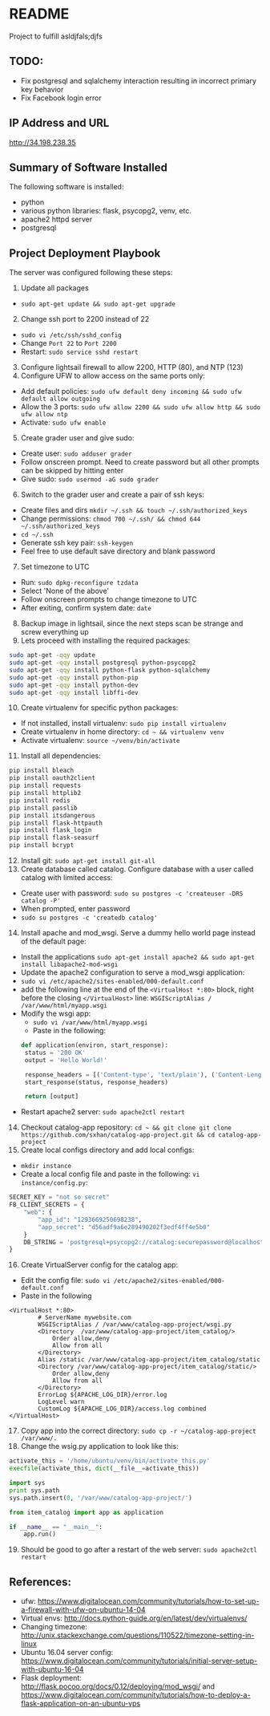 # README
Project to fulfill asldjfals;djfs

## TODO:
- Fix postgresql and sqlalchemy interaction resulting in incorrect primary key behavior
- Fix Facebook login error

## IP Address and URL
http://34.198.238.35

## Summary of Software Installed
The following software is installed:
- python
- various python libraries: flask, psycopg2, venv, etc.
- apache2 httpd server
- postgresql

## Project Deployment Playbook
The server was configured following these steps:

1. Update all packages
 - `sudo apt-get update && sudo apt-get upgrade`
2. Change ssh port to 2200 instead of 22
 - `sudo vi /etc/ssh/sshd_config`
 - Change `Port 22` to `Port 2200`
 - Restart: `sudo service sshd restart`
3. Configure lightsail firewall to allow 2200, HTTP (80), and NTP (123)
4. Configure UFW to allow access on the same ports only:
 - Add default policies: `sudo ufw default deny incoming && sudo ufw default allow outgoing`
 - Allow the 3 ports: `sudo ufw allow 2200 && sudo ufw allow http && sudo ufw allow ntp`
 - Activate: `sudo ufw enable`
5. Create grader user and give sudo:
 - Create user: `sudo adduser grader`
  - Follow onscreen prompt. Need to create password but all other prompts can be skipped by hitting enter
 - Give sudo: `sudo usermod -aG sudo grader`
6. Switch to the grader user and create a pair of ssh keys:
 - Create files and dirs `mkdir ~/.ssh && touch ~/.ssh/authorized_keys`
 - Change permissions: `chmod 700 ~/.ssh/ && chmod 644 ~/.ssh/authorized_keys`
 - `cd ~/.ssh`
 - Generate ssh key pair: `ssh-keygen`
  - Feel free to use default save directory and blank password
7. Set timezone to UTC
 - Run: `sudo dpkg-reconfigure tzdata`
  - Select 'None of the above'
  - Follow onscreen prompts to change timezone to UTC
 - After exiting, confirm system date: `date`
8. Backup image in lightsail, since the next steps scan be strange and screw everything up
9. Lets proceed with installing the required packages:
 ```bash
 sudo apt-get -qqy update
 sudo apt-get -qqy install postgresql python-psycopg2
 sudo apt-get -qqy install python-flask python-sqlalchemy
 sudo apt-get -qqy install python-pip
 sudo apt-get -qqy install python-dev
 sudo apt-get -qqy install libffi-dev
 ```
10. Create virtualenv for specific python packages:
 - If not installed, install virtualenv: `sudo pip install virtualenv`
 - Create virtualenv in home directory: `cd ~ && virtualenv venv`
 - Activate virtualenv: `source ~/venv/bin/activate`
11. Install all dependencies:
 ```bash
 pip install bleach
 pip install oauth2client
 pip install requests
 pip install httplib2
 pip install redis
 pip install passlib
 pip install itsdangerous
 pip install flask-httpauth
 pip install flask_login
 pip install flask-seasurf
 pip install bcrypt
 ```
12. Install git: `sudo apt-get install git-all`
13. Create database called catalog. Configure database with a user called catalog with limited access:
 - Create user with password: `sudo su postgres -c 'createuser -DRS catalog -P'`
  - When prompted, enter password
 - `sudo su postgres -c 'createdb catalog'`
14. Install apache and mod_wsgi. Serve a dummy hello world page instead of the default page:
 - Install the applications `sudo apt-get install apache2 && sudo apt-get install libapache2-mod-wsgi`
 - Update the apache2 configuration to serve a mod_wsgi application:
  - `sudo vi /etc/apache2/sites-enabled/000-default.conf`
  - add the following line at the end of the `<VirtualHost *:80>` block, right before the closing `</VirtualHost>` line: `WSGIScriptAlias / /var/www/html/myapp.wsgi`
 - Modify the wsgi app:
   - `sudo vi /var/www/html/myapp.wsgi`
   - Paste in the following:
   ```python
   def application(environ, start_response):
    status = '200 OK'
    output = 'Hello World!'

    response_headers = [('Content-type', 'text/plain'), ('Content-Length', str(len(output)))]
    start_response(status, response_headers)

    return [output]
   ```
  - Restart apache2 server: `sudo apache2ctl restart`
14. Checkout catalog-app repository: `cd ~ && git clone git clone https://github.com/sxhan/catalog-app-project.git && cd catalog-app-project`
15. Create local configs directory and add local configs:
 - `mkdir instance`
 - Create a local config file and paste in the following: `vi instance/config.py`:
 ```python
 SECRET_KEY = "not so secret"
 FB_CLIENT_SECRETS = {
     "web": {
         "app_id": "1293669250698238",
         "app_secret": "d56adf9a6e289490202f3edf4ff4e5b0"
     }
     DB_STRING = 'postgresql+psycopg2://catalog:securepassword@localhost/catalog'
 }
 ```
16. Create VirtualServer config for the catalog app:
 - Edit the config file: `sudo vi /etc/apache2/sites-enabled/000-default.conf`
 - Paste in the following
 ```
 <VirtualHost *:80>
         # ServerName mywebsite.com
         WSGIScriptAlias / /var/www/catalog-app-project/wsgi.py
         <Directory  /var/www/catalog-app-project/item_catalog/>
             Order allow,deny
             Allow from all
         </Directory>
         Alias /static /var/www/catalog-app-project/item_catalog/static
         <Directory /var/www/catalog-app-project/item_catalog/static/>
             Order allow,deny
             Allow from all
         </Directory>
         ErrorLog ${APACHE_LOG_DIR}/error.log
         LogLevel warn
         CustomLog ${APACHE_LOG_DIR}/access.log combined
 </VirtualHost>
 ```
17. Copy app into the correct directory: `sudo cp -r ~/catalog-app-project /var/www/.`
18. Change the wsig.py application to look like this:
 ```python
 activate_this = '/home/ubuntu/venv/bin/activate_this.py'
 execfile(activate_this, dict(__file__=activate_this))

 import sys
 print sys.path
 sys.path.insert(0, '/var/www/catalog-app-project/')

 from item_catalog import app as application

 if __name__ == "__main__":
     app.run()
 ```
19. Should be good to go after a restart of the web server: `sudo apache2ctl restart`


## References:
- ufw: https://www.digitalocean.com/community/tutorials/how-to-set-up-a-firewall-with-ufw-on-ubuntu-14-04
- Virtual envs: http://docs.python-guide.org/en/latest/dev/virtualenvs/
- Changing timezone: http://unix.stackexchange.com/questions/110522/timezone-setting-in-linux
- Ubuntu 16.04 server config: https://www.digitalocean.com/community/tutorials/initial-server-setup-with-ubuntu-16-04
- Flask deployment: http://flask.pocoo.org/docs/0.12/deploying/mod_wsgi/ and https://www.digitalocean.com/community/tutorials/how-to-deploy-a-flask-application-on-an-ubuntu-vps
